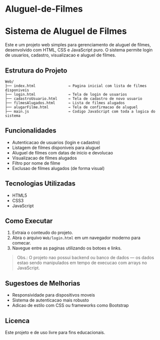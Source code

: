 # Aluguel-de-Filmes

#  Sistema de Aluguel de Filmes

Este e um projeto web simples para gerenciamento de aluguel de filmes, desenvolvido com HTML, CSS e JavaScript puro. O sistema permite login de usuarios, cadastro, visualizacao e aluguel de filmes.

## Estrutura do Projeto

```
Web/
├── index.html               → Pagina inicial com lista de filmes disponiveis
├── login.html               → Tela de login de usuarios
├── cadastroUsuario.html     → Tela de cadastro de novo usuario
├── filmesAlugados.html      → Lista de filmes alugados
├── alugarFilme.html         → Tela de confirmacao de aluguel
├── main.js                  → Codigo JavaScript com toda a logica do sistema
```

##  Funcionalidades

- Autenticacao de usuarios (login e cadastro)
- Listagem de filmes disponiveis para aluguel
- Aluguel de filmes com datas de inicio e devolucao
- Visualizacao de filmes alugados
- Filtro por nome de filme
- Exclusao de filmes alugados (de forma visual)

## Tecnologias Utilizadas

- HTML5
- CSS3
- JavaScript

##  Como Executar

1. Extraia o conteudo do projeto.
2. Abra o arquivo `Web/login.html` em um navegador moderno para comecar.
3. Navegue entre as paginas utilizando os botoes e links.

> Obs.: O projeto nao possui backend ou banco de dados — os dados estao sendo manipulados em tempo de execucao com arrays no JavaScript.

## Sugestoes de Melhorias

- Responsividade para dispositivos moveis
- Sistema de autenticacao mais robusto
- Adicao de estilo com CSS ou frameworks como Bootstrap

## Licenca

Este projeto e de uso livre para fins educacionais.

